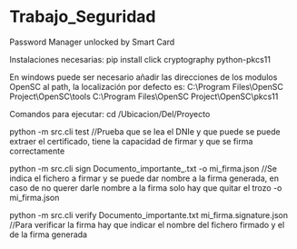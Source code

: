 # Trabajo_Seguridad
Password Manager unlocked by Smart Card

Instalaciones necesarias:
pip install click cryptography python-pkcs11

En windows puede ser necesario añadir las direcciones de los modulos OpenSC al path, la localización por defecto es:
C:\Program Files\OpenSC Project\OpenSC\tools
C:\Program Files\OpenSC Project\OpenSC\pkcs11

Comandos para ejecutar:
cd /Ubicacion/Del/Proyecto

python -m src.cli test //Prueba que se lea el DNIe y que puede se puede extraer el certificado, tiene la capacidad de firmar y que se firma correctamente

python -m src.cli sign Documento_importante_.txt -o mi_firma.json //Se indica el fichero a firmar y se puede dar nombre a la firma generada, en caso de no querer darle nombre a la firma solo hay que quitar el trozo -o mi_firma.json

python -m src.cli verify Documento_importante.txt mi_firma.signature.json //Para verificar la firma hay que indicar el nombre del fichero firmado y el de la firma generada